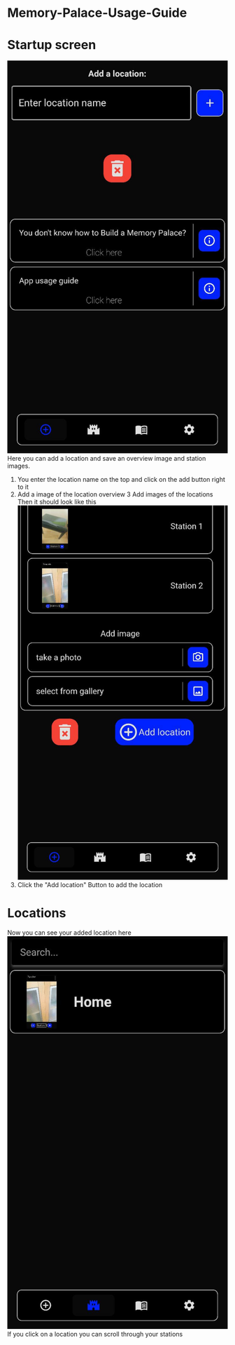 # Memory-Palace-Usage-Guide

# Startup screen
![alt text](https://github.com/Persie0/Memory-Palace-Usage-Guide/blob/main/images/photo_2022-08-08_16-38-39.jpg?raw=true)
Here you can add a location and save an overview image and station images.
1. You enter the location name on the top and click on the add button right to it
2. Add a image of the location overview
3 Add images of the locations
Then it should look like this
![alt text](https://github.com/Persie0/Memory-Palace-Usage-Guide/blob/main/images/photo_2022-08-08_16-38-41.jpg?raw=true)
4. Click the "Add location" Button to add the  location

# Locations
Now you can see your added location here
![alt text](https://github.com/Persie0/Memory-Palace-Usage-Guide/blob/main/images/photo_2022-08-08_16-38-25.jpg?raw=true)
If you click on a location you can scroll through your stations
